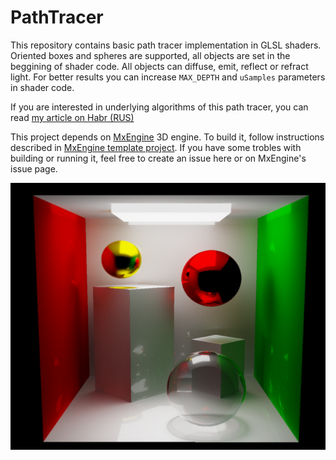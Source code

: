 # PathTracer
This repository contains basic path tracer implementation in GLSL shaders. Oriented boxes and spheres are supported, all objects are set in the beggining of shader code.
All objects can diffuse, emit, reflect or refract light. For better results you can increase `MAX_DEPTH` and `uSamples` parameters in shader code.

If you are interested in underlying algorithms of this path tracer, you can read [my article on Habr (RUS)](https://habr.com/ru/post/533932/)

This project depends on [MxEngine](https://github.com/asc-community/MxEngine) 3D engine. To build it, follow instructions described in [MxEngine template project](https://github.com/MomoDeve/MxEngineTemplate). If you have some trobles with building or running it, feel free to create an issue here or on MxEngine's issue page.
<p align="center">
<img src="preview.png">
</p>
